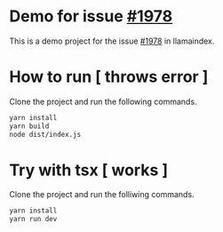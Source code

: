 # Demo for issue [#1978](https://github.com/run-llama/LlamaIndexTS/issues/1978)

This is a demo project for the issue [#1978](https://github.com/run-llama/LlamaIndexTS/issues/1978) in llamaindex.

# How to run [ throws error ]

Clone the project and run the following commands.

```sh
yarn install
yarn build
node dist/index.js
```

# Try with tsx [ works ]

Clone the project and run the folliwing commands.

```sh
yarn install
yarn run dev
```
